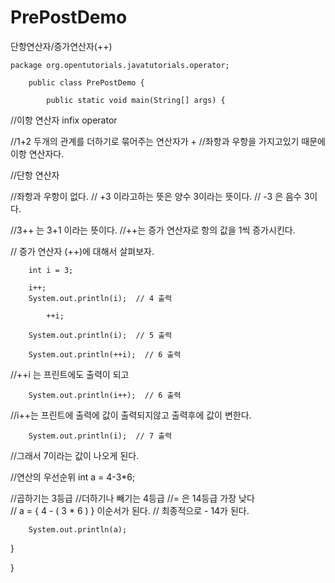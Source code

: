 # PrePostDemo

단항연산자/증가연산자(++)


  	package org.opentutorials.javatutorials.operator;

  		public class PrePostDemo {
  
  			public static void main(String[] args) {
		
		
//이항 연산자 infix operator
		
//1+2 두개의 관계를 더하기로 묶어주는 연산자가 + 
//좌항과 우항을 가지고있기 때문에 이항 연산자다.
		
		
		
//단항 연산자
		
//좌항과 우항이 없다.
// +3 이라고하는 뜻은 양수 3이라는 뜻이다.
// -3 은 음수 3이다.
		
//3++ 는 3+1 이라는 뜻이다.
//++는 증가 연산자로 항의 값을 1씩 증가시킨다.
		
// 증가 연산자 (++)에 대해서 살펴보자.
		
		int i = 3;
		
		i++;
		System.out.println(i);  // 4 출력
		
	    	++i;
		
	 	System.out.println(i);  // 5 출력
	    
		System.out.println(++i);  // 6 출력
//++i 는 프린트에도 출력이 되고
		
		System.out.println(i++);  // 6 출력
//i++는 프린트에 출력에 값이 출력되지않고 출력후에 값이 변한다.

		System.out.println(i);  // 7 출력 
//그래서 7이라는 값이 나오게 된다.
		
		
//연산의 우선순위
		int a = 4-3*6;
		
//곱하기는 3등급
//더하기나 빼기는 4등급
//= 은 14등급 가장 낮다	
// a = { 4 - ( 3 * 6 ) } 이순서가 된다.
// 최종적으로 - 14가 된다.
		
		System.out.println(a);
		
		
		
		
 }

}
